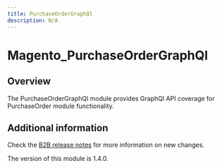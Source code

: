 ```yaml
---
title: PurchaseOrderGraphQl
description: N/A
---
```


# Magento_PurchaseOrderGraphQl

## Overview

The PurchaseOrderGraphQl module provides GraphQl API coverage for PurchaseOrder module functionality.

## Additional information

Check the [B2B release notes](https://experienceleague.adobe.com/docs/commerce-admin/b2b/release-notes.html) for more information on new changes.

<InlineAlert slots="text" />
The version of this module is 1.4.0.
